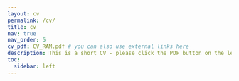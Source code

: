 ```yaml
---
layout: cv
permalink: /cv/
title: cv
nav: true
nav_order: 5
cv_pdf: CV_RAM.pdf # you can also use external links here
description: This is a short CV - please click the PDF button on the left for a full CV.
toc:
  sidebar: left
---
```

